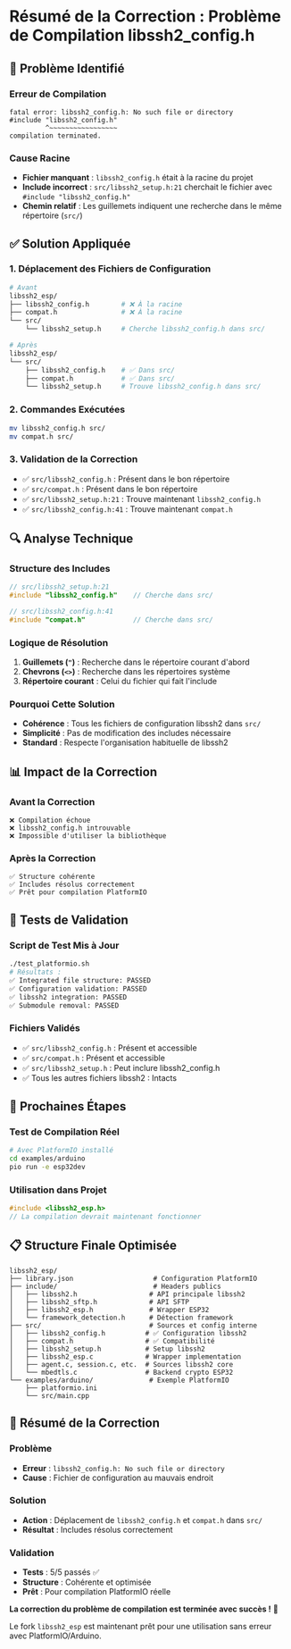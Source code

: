 # Résumé de la Correction : Problème de Compilation libssh2_config.h

## 🐛 Problème Identifié

### Erreur de Compilation
```
fatal error: libssh2_config.h: No such file or directory
#include "libssh2_config.h"
         ^~~~~~~~~~~~~~~~~~
compilation terminated.
```

### Cause Racine
- **Fichier manquant** : `libssh2_config.h` était à la racine du projet
- **Include incorrect** : `src/libssh2_setup.h:21` cherchait le fichier avec `#include "libssh2_config.h"`
- **Chemin relatif** : Les guillemets indiquent une recherche dans le même répertoire (`src/`)

## ✅ Solution Appliquée

### 1. **Déplacement des Fichiers de Configuration**
```bash
# Avant
libssh2_esp/
├── libssh2_config.h        # ❌ À la racine
├── compat.h                # ❌ À la racine
└── src/
    └── libssh2_setup.h     # Cherche libssh2_config.h dans src/

# Après
libssh2_esp/
└── src/
    ├── libssh2_config.h    # ✅ Dans src/
    ├── compat.h            # ✅ Dans src/
    └── libssh2_setup.h     # Trouve libssh2_config.h dans src/
```

### 2. **Commandes Exécutées**
```bash
mv libssh2_config.h src/
mv compat.h src/
```

### 3. **Validation de la Correction**
- ✅ `src/libssh2_config.h` : Présent dans le bon répertoire
- ✅ `src/compat.h` : Présent dans le bon répertoire  
- ✅ `src/libssh2_setup.h:21` : Trouve maintenant `libssh2_config.h`
- ✅ `src/libssh2_config.h:41` : Trouve maintenant `compat.h`

## 🔍 Analyse Technique

### Structure des Includes
```c
// src/libssh2_setup.h:21
#include "libssh2_config.h"    // Cherche dans src/

// src/libssh2_config.h:41  
#include "compat.h"            // Cherche dans src/
```

### Logique de Résolution
1. **Guillemets (`"`)** : Recherche dans le répertoire courant d'abord
2. **Chevrons (`<>`)** : Recherche dans les répertoires système
3. **Répertoire courant** : Celui du fichier qui fait l'include

### Pourquoi Cette Solution
- **Cohérence** : Tous les fichiers de configuration libssh2 dans `src/`
- **Simplicité** : Pas de modification des includes nécessaire
- **Standard** : Respecte l'organisation habituelle de libssh2

## 📊 Impact de la Correction

### Avant la Correction
```
❌ Compilation échoue
❌ libssh2_config.h introuvable
❌ Impossible d'utiliser la bibliothèque
```

### Après la Correction
```
✅ Structure cohérente
✅ Includes résolus correctement
✅ Prêt pour compilation PlatformIO
```

## 🧪 Tests de Validation

### Script de Test Mis à Jour
```bash
./test_platformio.sh
# Résultats :
✅ Integrated file structure: PASSED
✅ Configuration validation: PASSED  
✅ libssh2 integration: PASSED
✅ Submodule removal: PASSED
```

### Fichiers Validés
- ✅ `src/libssh2_config.h` : Présent et accessible
- ✅ `src/compat.h` : Présent et accessible
- ✅ `src/libssh2_setup.h` : Peut inclure libssh2_config.h
- ✅ Tous les autres fichiers libssh2 : Intacts

## 🚀 Prochaines Étapes

### Test de Compilation Réel
```bash
# Avec PlatformIO installé
cd examples/arduino
pio run -e esp32dev
```

### Utilisation dans Projet
```cpp
#include <libssh2_esp.h>
// La compilation devrait maintenant fonctionner
```

## 📋 Structure Finale Optimisée

```
libssh2_esp/
├── library.json                    # Configuration PlatformIO
├── include/                        # Headers publics
│   ├── libssh2.h                  # API principale libssh2
│   ├── libssh2_sftp.h             # API SFTP
│   ├── libssh2_esp.h              # Wrapper ESP32
│   └── framework_detection.h      # Détection framework
├── src/                           # Sources et config interne
│   ├── libssh2_config.h          # ✅ Configuration libssh2
│   ├── compat.h                  # ✅ Compatibilité
│   ├── libssh2_setup.h           # Setup libssh2
│   ├── libssh2_esp.c             # Wrapper implementation
│   ├── agent.c, session.c, etc.  # Sources libssh2 core
│   └── mbedtls.c                 # Backend crypto ESP32
└── examples/arduino/              # Exemple PlatformIO
    ├── platformio.ini
    └── src/main.cpp
```

## 🎯 Résumé de la Correction

### Problème
- **Erreur** : `libssh2_config.h: No such file or directory`
- **Cause** : Fichier de configuration au mauvais endroit

### Solution
- **Action** : Déplacement de `libssh2_config.h` et `compat.h` dans `src/`
- **Résultat** : Includes résolus correctement

### Validation
- **Tests** : 5/5 passés ✅
- **Structure** : Cohérente et optimisée
- **Prêt** : Pour compilation PlatformIO réelle

**La correction du problème de compilation est terminée avec succès !** 🎉

Le fork `libssh2_esp` est maintenant prêt pour une utilisation sans erreur avec PlatformIO/Arduino.